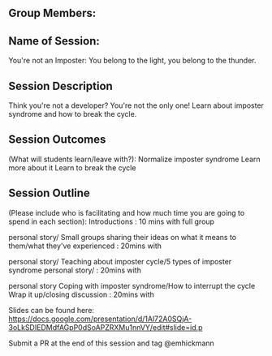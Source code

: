 ## Group Members:


## Name of Session: 
You're not an Imposter: You belong to the light, you belong to the thunder.

## Session Description 

Think you're not a developer? You're not the only one! Learn about imposter syndrome and how to break the cycle.

## Session Outcomes 

(What will students learn/leave with?): 
Normalize imposter syndrome
Learn more about it
Learn to break the cycle


## Session Outline 

(Please include who is facilitating and how much time you are going to spend in each section):
Introductions : 10 mins with full group

 personal story/
Small groups sharing their ideas on what it means to them/what they've experienced : 20mins with 

 personal story/
Teaching about imposter cycle/5 types of imposter syndrome
 personal story/ : 20mins with 

 personal story
Coping with imposter syndrome/How to interrupt the cycle
Wrap it up/closing discussion : 20mins with 

Slides can be found here:
https://docs.google.com/presentation/d/1Al72A0SQjA-3oLkSDIEDMdfAGpP0dSoAPZRXMu1nnVY/edit#slide=id.p

Submit a PR at the end of this session and tag @emhickmann
